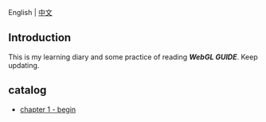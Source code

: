 English | [中文](./README.zh.md)

## Introduction

This is my learning diary and some practice of reading _**WebGL GUIDE**_. Keep updating.

## catalog
- [chapter 1 - begin](https://segmentfault.com/a/1190000015889110)